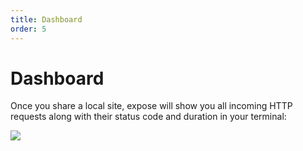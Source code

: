 ```yaml
---
title: Dashboard
order: 5
---
```


# Dashboard

Once you share a local site, expose will show you all incoming HTTP requests along with their status code and duration in your terminal:

![](/img/expose_terminal.png)

